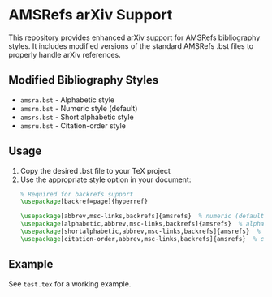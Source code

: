 # AMSRefs arXiv Support

This repository provides enhanced arXiv support for AMSRefs bibliography styles. It includes modified versions of the standard AMSRefs .bst files to properly handle arXiv references.

## Modified Bibliography Styles

- `amsra.bst` - Alphabetic style
- `amsrn.bst` - Numeric style (default)
- `amsrs.bst` - Short alphabetic style
- `amsru.bst` - Citation-order style

## Usage

1. Copy the desired .bst file to your TeX project
2. Use the appropriate style option in your document:
   ```latex
   % Required for backrefs support
   \usepackage[backref=page]{hyperref}
   
   \usepackage[abbrev,msc-links,backrefs]{amsrefs}  % numeric (default)
   \usepackage[alphabetic,abbrev,msc-links,backrefs]{amsrefs}  % alphabetic
   \usepackage[shortalphabetic,abbrev,msc-links,backrefs]{amsrefs}  % short alphabetic
   \usepackage[citation-order,abbrev,msc-links,backrefs]{amsrefs}  % citation-order
   ```

## Example

See `test.tex` for a working example. 